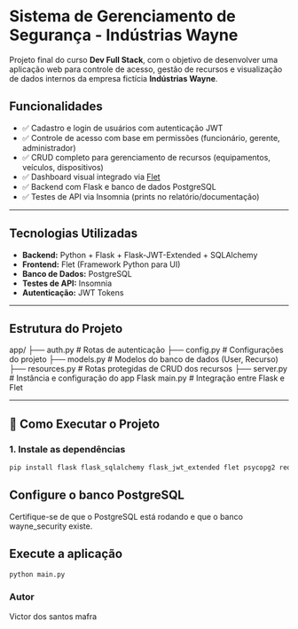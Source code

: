 # Sistema de Gerenciamento de Segurança - Indústrias Wayne

Projeto final do curso **Dev Full Stack**, com o objetivo de desenvolver uma aplicação web para controle de acesso, gestão de recursos e visualização de dados internos da empresa fictícia **Indústrias Wayne**.

## Funcionalidades

- ✅ Cadastro e login de usuários com autenticação JWT
- ✅ Controle de acesso com base em permissões (funcionário, gerente, administrador)
- ✅ CRUD completo para gerenciamento de recursos (equipamentos, veículos, dispositivos)
- ✅ Dashboard visual integrado via [Flet](https://flet.dev)
- ✅ Backend com Flask e banco de dados PostgreSQL
- ✅ Testes de API via Insomnia (prints no relatório/documentação)

---

## Tecnologias Utilizadas

- **Backend:** Python + Flask + Flask-JWT-Extended + SQLAlchemy
- **Frontend:** Flet (Framework Python para UI)
- **Banco de Dados:** PostgreSQL
- **Testes de API:** Insomnia
- **Autenticação:** JWT Tokens

---

## Estrutura do Projeto

app/
├── auth.py # Rotas de autenticação
├── config.py # Configurações do projeto
├── models.py # Modelos do banco de dados (User, Recurso)
├── resources.py # Rotas protegidas de CRUD dos recursos
├── server.py # Instância e configuração do app Flask
main.py # Integração entre Flask e Flet

---

## 🚀 Como Executar o Projeto

### 1. Instale as dependências

```bash
pip install flask flask_sqlalchemy flask_jwt_extended flet psycopg2 requests
```

## Configure o banco PostgreSQL

Certifique-se de que o PostgreSQL está rodando e que o banco wayne_security existe.

## Execute a aplicação

```bash
python main.py
```

### Autor

Victor dos santos mafra
